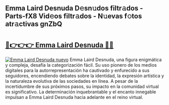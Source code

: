 ## Emma Laird Desnuda D𝚎sn𝚞dos filtr𝚊dos - Parts-fX8 Vid𝚎os filtr𝚊dos - N𝚞evas f𝚘tos atr𝚊ctivas gnZbQ

# <h2><a href="http://mb4yyr.tromn.icu/?c=Emma+Laird+Desnuda">🔗👉👉👉 Emma Laird Desnuda 🔗🔗</a></h2>

[![Emma Laird Desnuda nuevo](https://i.imgur.com/pEAQMta.gif)](http://mb4yyr.tromn.icu/?c=Emma+Laird+Desnuda)
Emma Laird Desnuda, una figura enigmática y compleja, desafía la categorización fácil. Su uso pionero de los medios digitales para la autorrepresentación ha cautivado y enfurecido a sus seguidores, encendiendo debates sobre la identidad, la expresión artística y la naturaleza evolutiva de las sociedades en línea. A pesar de la incertidumbre de sus próximos pasos, su impacto en la comunidad virtual es significativo. La determinación inquebrantable y el encanto innegable impulsan a Emma Laird Desnuda hacia adelante en el reino virtual.
